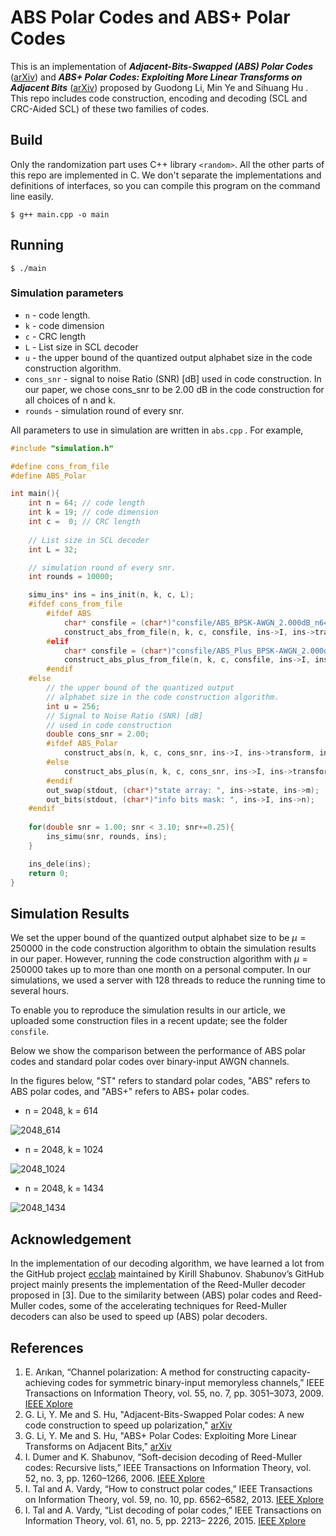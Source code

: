 # ABS Polar Codes and ABS+ Polar Codes
This is an implementation of ***Adjacent-Bits-Swapped (ABS) Polar Codes*** ([arXiv](https://arxiv.org/abs/2202.04454)) and ***ABS+ Polar Codes: Exploiting More Linear Transforms on Adjacent Bits*** ([arXiv]()) proposed by Guodong Li, Min Ye and Sihuang Hu . This repo includes code construction, encoding and decoding (SCL and CRC-Aided SCL) of these two families of codes.

## Build



Only the randomization part uses C++ library `<random>`.  All the other parts of this repo are implemented in C. We don't separate the implementations and definitions of  interfaces, so you can compile this program on the command line easily.

```
$ g++ main.cpp -o main
```

## Running

```
$ ./main
```

### Simulation parameters

+ `n` - code length.
+ `k` - code dimension
+ `c` - CRC length
+ `L` - List size in SCL decoder
+ `u` - the upper bound of the quantized output alphabet size in the code construction algorithm.
+ `cons_snr` - signal to noise Ratio (SNR) [dB] used in code construction. In our paper, we chose cons_snr to be 2.00 dB in the code construction for all choices of n and k.
+ `rounds` - simulation round of every snr.

All parameters  to use in simulation are written in `abs.cpp` . For example, 

```C++
#include "simulation.h"

#define cons_from_file
#define ABS_Polar

int main(){
    int n = 64; // code length
    int k = 19; // code dimension
    int c =  0; // CRC length
    
    // List size in SCL decoder
    int L = 32;   

    // simulation round of every snr.
    int rounds = 10000;

    simu_ins* ins = ins_init(n, k, c, L);
    #ifdef cons_from_file
        #ifdef ABS
            char* consfile = (char*)"consfile/ABS_BPSK-AWGN_2.000dB_n64_R0.3_u250000.txt";
            construct_abs_from_file(n, k, c, consfile, ins->I, ins->transform, ins->state);
        #elif
            char* consfile = (char*)"consfile/ABS_Plus_BPSK-AWGN_2.000dB_n64_R0.3_u250000.txt";
            construct_abs_plus_from_file(n, k, c, consfile, ins->I, ins->transform, ins->state);
        #endif
    #else
        // the upper bound of the quantized output
        // alphabet size in the code construction algorithm.
        int u = 256;
        // Signal to Noise Ratio (SNR) [dB]
        // used in code construction
        double cons_snr = 2.00; 
        #ifdef ABS_Polar
            construct_abs(n, k, c, cons_snr, ins->I, ins->transform, ins->state, u);
        #else
            construct_abs_plus(n, k, c, cons_snr, ins->I, ins->transform, ins->state, u);
        #endif
        out_swap(stdout, (char*)"state array: ", ins->state, ins->m);
        out_bits(stdout, (char*)"info bits mask: ", ins->I, ins->n);
    #endif
    
    for(double snr = 1.00; snr < 3.10; snr+=0.25){
        ins_simu(snr, rounds, ins);
    }

    ins_dele(ins);
    return 0;
} 
```

## Simulation Results

We set the upper bound of the quantized output alphabet size to be $\mu=250000$ in the code construction algorithm to obtain the simulation results in our paper. However, running the code construction algorithm with $\mu=250000$ takes up to more than one month on a personal computer. In our simulations, we used a server with 128 threads to reduce the running time to several hours.

To enable you to reproduce the simulation results in our article, we uploaded some construction files in a recent update; see the folder `consfile`. 

Below we show the comparison between the performance of ABS polar codes and standard polar codes over binary-input AWGN channels.

In the figures below, "ST" refers to standard polar codes, "ABS" refers to ABS polar codes, and "ABS+" refers to ABS+ polar codes.

+ n = 2048, k = 614

<img src="/fig/2048_614.png?raw=true" alt="2048_614" title="Performance comparison between standard polar codes and ABS polar codes" style="zoom:100%;" />



+ n = 2048, k = 1024

<img src="/fig/2048_1024.png?raw=true" alt="2048_1024" title="Performance comparison between standard polar codes and ABS polar codes" style="zoom:100%;" />



+ n = 2048, k = 1434

<img src="/fig/2048_1434.png?raw=true" alt="2048_1434" title="Performance comparison between standard polar codes and ABS polar codes" style="zoom:100%;" />

## Acknowledgement

In the implementation of our decoding algorithm, we have learned a lot from the GitHub project [ecclab](https://github.com/kshabunov/ecclab)  maintained by Kirill Shabunov. Shabunov’s GitHub project mainly presents the implementation of the Reed-Muller decoder proposed in [3]. Due to the similarity between (ABS) polar codes and Reed-Muller codes, some of the accelerating techniques for Reed-Muller decoders can also be used to speed up (ABS) polar decoders.

## References

1. E. Arıkan, “Channel polarization: A method for constructing capacity-achieving codes for symmetric binary-input memoryless channels,” IEEE Transactions on Information Theory, vol. 55, no. 7, pp. 3051–3073, 2009. [IEEE Xplore](https://ieeexplore.ieee.org/document/5075875)
2. G. Li, Y. Me and S. Hu, "Adjacent-Bits-Swapped Polar codes: A new code construction to speed up polarization,"  [arXiv](https://arxiv.org/abs/2202.04454)
3. G. Li, Y. Me and S. Hu, "ABS+ Polar Codes: Exploiting More Linear Transforms on Adjacent Bits," [arXiv]()
4. I. Dumer and K. Shabunov, “Soft-decision decoding of Reed-Muller codes: Recursive lists,” IEEE Transactions on Information Theory, vol. 52, no. 3, pp. 1260–1266, 2006. [IEEE Xplore](https://ieeexplore.ieee.org/document/1603792)
5. I. Tal and A. Vardy, “How to construct polar codes,” IEEE Transactions on Information Theory, vol. 59, no. 10, pp. 6562–6582, 2013. [IEEE Xplore](https://ieeexplore.ieee.org/document/6557004)
6. I. Tal and A. Vardy, “List decoding of polar codes,” IEEE Transactions on Information Theory, vol. 61, no. 5, pp. 2213– 2226, 2015. [IEEE Xplore](https://ieeexplore.ieee.org/document/7055304)
